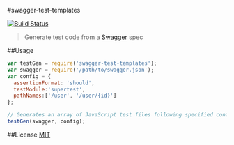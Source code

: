 #swagger-test-templates

[![Build Status](https://travis-ci.org/apigee-127/swagger-test-templates.svg?branch=master)](https://travis-ci.org/apigee-127/swagger-test-templates)

> Generate test code from a [Swagger](http://swagger.io) spec

##Usage

```javascript
var testGen = require('swagger-test-templates');
var swagger = require('/path/to/swagger.json');
var config = {
  assertionFormat: 'should',
  testModule:'supertest',
  pathNames:['/user', '/user/{id}']
};

// Generates an array of JavaScript test files following specified configuration
testGen(swagger, config);
```

##License
[MIT](/LICENSE)
